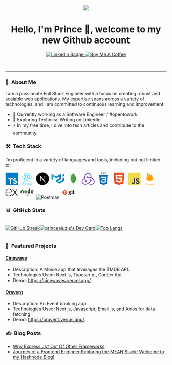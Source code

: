 <div align="center">
  <img src="https://media.giphy.com/media/M9gbBd9nbDrOTu1Mqx/giphy.gif" width="100"/>
</div>

<h1 align="center">Hello, I'm Prince 👋, welcome to my new Github account</h1>

<p align="center">
  <a href="https://www.linkedin.com/in/princeajuzie/">
    <img src="https://img.shields.io/badge/LinkedIn-blue?style=for-the-badge&logo=linkedin&logoColor=white" alt="LinkedIn Badge">
  </a>
  <a href="https://www.buymeacoffee.com/princeajuzie" target="_blank">
    <img src="https://cdn.buymeacoffee.com/buttons/default-orange.png" alt="Buy Me A Coffee" height="41" width="174">
  </a>
</p>

<div align="center">
  <img src="https://komarev.com/ghpvc/?username=princeajuzie7&style=flat-square&color=blue" alt="">
</div>

---

### 🚀 &nbsp;About Me

I am a passionate Full Stack Engineer with a focus on creating robust and scalable web applications. My expertise spans across a variety of technologies, and I am committed to continuous learning and improvement.

- 🔭 Currently working as a Software Engineer / #opentowork.
- 🌱 Exploring Technical Writing on LinkedIn.
- ⚡ In my free time, I dive into tech articles and contribute to the community.

### 🛠 &nbsp;Tech Stack

I'm proficient in a variety of languages and tools, including but not limited to:

<p>
<img src="https://github.com/devicons/devicon/blob/master/icons/typescript/typescript-original.svg" title="Typescript" alt="Typescript" width="40" height="40"/>&nbsp;
<img src="https://github.com/devicons/devicon/blob/master/icons/react/react-original-wordmark.svg" title="React" alt="React" width="40" height="40"/>&nbsp;
  <img src="https://github.com/devicons/devicon/blob/master/icons/nextjs/nextjs-original.svg" title="next" alt="neext" width="40" height="40"/>&nbsp;
<img src="https://github.com/devicons/devicon/blob/master/icons/materialui/materialui-original.svg" title="Material UI" alt="Material UI" width="40" height="40"/>&nbsp;
<img src="https://github.com/devicons/devicon/blob/master/icons/mongodb/mongodb-original.svg" title="mongoDB" alt="mongodb" width="40" height="40"/>&nbsp;
<img src="https://github.com/devicons/devicon/blob/master/icons/redux/redux-original.svg" title="Redux" alt="Redux " width="40" height="40"/>&nbsp;
<img src="https://github.com/devicons/devicon/blob/master/icons/css3/css3-plain-wordmark.svg"  title="CSS3" alt="CSS" width="40" height="40"/>&nbsp;
<img src="https://github.com/devicons/devicon/blob/master/icons/html5/html5-original.svg" title="HTML5" alt="HTML" width="40" height="40"/>&nbsp;
<img src="https://github.com/devicons/devicon/blob/master/icons/javascript/javascript-original.svg" title="JavaScript" alt="JavaScript" width="40" height="40"/>&nbsp;
<img src="https://github.com/devicons/devicon/blob/master/icons/firebase/firebase-plain-wordmark.svg" title="Firebase" alt="Firebase" width="40" height="40"/>&nbsp;
<img src="https://github.com/devicons/devicon/blob/master/icons/express/express-original.svg" title="express"  alt="express" width="40" height="40"/>&nbsp;
<img src="https://github.com/devicons/devicon/blob/master/icons/nodejs/nodejs-original-wordmark.svg" title="NodeJS" alt="NodeJS" width="40" height="40"/>&nbsp;
<img src="https://www.vectorlogo.zone/logos/getpostman/getpostman-icon.svg" title="Postman"  alt="Postman" width="40" height="40"/>&nbsp;
<img src="https://github.com/devicons/devicon/blob/master/icons/git/git-original-wordmark.svg" title="Git" **alt="Git" width="40" height="40"/>&nbsp;
</p>

### 📊 &nbsp;GitHub Stats

<div style="display: flex; align-items: center;">

    
  [![GitHub Streak](https://github-readme-streak-stats.herokuapp.com/?user=princeajuzie&theme=highcontrast&background=000000)](https://git.io/streak-stats)

  
 <a href="https://app.daily.dev/princeajuzie"><img src="https://api.daily.dev/devcards/0ed525d5f92444fab3f1d4135b7b2a30.png?r=ypl" width="400" alt="princeajuzie's Dev Card"/></a>



  
 [![Top Langs](https://github-readme-stats.vercel.app/api/top-langs/?username=princeajuzie&layout=compact&theme=vision-friendly-dark)](https://github.com/anuraghazra/github-readme-stats) 
 
</div>

### 📝 &nbsp;Featured Projects

#### [Cinewave](https://github.com/Princeajuzie/cinewave)
- Description: A Movie app that leverages the TMDB API.
- Technologies Used: Next js, Typescript, Contex Api.
- Demo: https://cinewaves.vercel.app/.

#### [Oravent](https://github.com/Princeajuzie/oravent)
- Description: An Event booking app.
- Technologies Used: Next js, Javascript, Email js, and Axios for data fetching.
- Demo: https://oravent.vercel.app/.

### ✍️ &nbsp;Blog Posts

- [Why Express Js? Out Of Other Frameworks](https://princeajuzie.hashnode.dev/why-express-js-out-of-other-frameworks#clhr6dlje01auq6nv5jnwfkyf)
- [Journey of a Frontend Engineer Exploring the MEAN Stack: Welcome to my Hashnode Blog!](https://medium.com/@princeajuzie/title-journey-of-a-frontend-engineer-exploring-the-mean-stack-welcome-to-my-hashnode-blog-479737e685d4)
<!-- BLOG-POST-LIST:START -->
<!-- BLOG-POST-LIST:END -->
